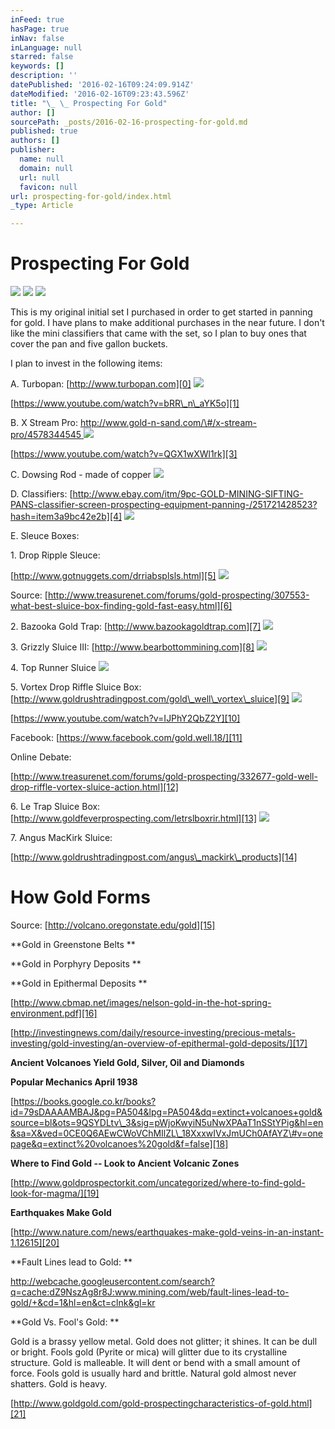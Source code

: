 ```yaml
---
inFeed: true
hasPage: true
inNav: false
inLanguage: null
starred: false
keywords: []
description: ''
datePublished: '2016-02-16T09:24:09.914Z'
dateModified: '2016-02-16T09:23:43.596Z'
title: "\_ \_ Prospecting For Gold"
author: []
sourcePath: _posts/2016-02-16-prospecting-for-gold.md
published: true
authors: []
publisher:
  name: null
  domain: null
  url: null
  favicon: null
url: prospecting-for-gold/index.html
_type: Article

---
```

# Prospecting For Gold
![](https://the-grid-user-content.s3-us-west-2.amazonaws.com/437b2b19-931c-4757-921a-a7331cff24f9.jpg)
![](https://the-grid-user-content.s3-us-west-2.amazonaws.com/122890a9-070f-415d-8847-2b2a7a3d6c43.jpg)
![](https://the-grid-user-content.s3-us-west-2.amazonaws.com/4cce952f-f3b1-4803-8c13-5ab85bd98fb2.jpg)

This is my original initial set I purchased in order to get started in panning for gold. I have plans to make additional purchases in the near future. I don't like the mini classifiers that came with the set, so I plan to buy ones that cover the pan and five gallon buckets.

I plan to invest in the following items:

A. Turbopan: [http://www.turbopan.com][0]
![](https://the-grid-user-content.s3-us-west-2.amazonaws.com/76610d8f-a7cc-4ba4-bd95-1651ee67ae9c.jpg)

[https://www.youtube.com/watch?v=bRR\_n\_aYK5o][1]

B. X Stream Pro: [http://www.gold-n-sand.com/\#/x-stream-pro/4578344545 ][2]
![](https://the-grid-user-content.s3-us-west-2.amazonaws.com/f82c1673-b2eb-4218-ac83-a0cd282889a9.jpg)

[https://www.youtube.com/watch?v=QGX1wXWl1rk][3]

C. Dowsing Rod - made of copper
![](https://the-grid-user-content.s3-us-west-2.amazonaws.com/0cf74a45-7fa9-48e6-9abc-3037b5356a80.jpg)

D. Classifiers: [http://www.ebay.com/itm/9pc-GOLD-MINING-SIFTING-PANS-classifier-screen-prospecting-equipment-panning-/251721428523?hash=item3a9bc42e2b][4]
![](https://the-grid-user-content.s3-us-west-2.amazonaws.com/8df24891-d319-4e29-8495-f1abad66c09b.jpg)

E. Sleuce Boxes: 

1\. Drop Ripple Sleuce: 

[http://www.gotnuggets.com/drriabsplsls.html][5]
![](https://the-grid-user-content.s3-us-west-2.amazonaws.com/20c8178f-808a-4e6a-9c25-86c899e320a6.jpg)

Source: [http://www.treasurenet.com/forums/gold-prospecting/307553-what-best-sluice-box-finding-gold-fast-easy.html][6]

2\.  Bazooka Gold Trap: [http://www.bazookagoldtrap.com][7]
![](https://the-grid-user-content.s3-us-west-2.amazonaws.com/a02aad4f-dc0a-4d9e-8411-0b987c70f7fa.jpg)

3\. Grizzly Sluice III: [http://www.bearbottommining.com][8]
![](https://the-grid-user-content.s3-us-west-2.amazonaws.com/1a44e1fb-e1e4-4370-b2d0-7b3065101ef2.jpg)

4\. Top Runner Sluice
![](https://the-grid-user-content.s3-us-west-2.amazonaws.com/dfadca6e-8d03-4399-9fe0-8fc989f4f4d4.jpg)

5\. Vortex Drop Riffle Sluice Box:  [http://www.goldrushtradingpost.com/gold\_well\_vortex\_sluice][9]
![](https://s3-us-west-2.amazonaws.com/the-grid-img/p/5ca33899532da1f8de29084c7e1ee027febf968d.jpg)

[https://www.youtube.com/watch?v=IJPhY2QbZ2Y][10]

Facebook:  [https://www.facebook.com/gold.well.18/][11]

Online Debate: 

[http://www.treasurenet.com/forums/gold-prospecting/332677-gold-well-drop-riffle-vortex-sluice-action.html][12]

6\. Le Trap Sluice Box: [http://www.goldfeverprospecting.com/letrslboxrir.html][13]
![](https://the-grid-user-content.s3-us-west-2.amazonaws.com/fb97f15f-de65-45d4-8bbb-f800fa4ec055.jpg)

7\. Angus MacKirk Sluice:

[http://www.goldrushtradingpost.com/angus\_mackirk\_products][14]

# How Gold Forms

Source: [http://volcano.oregonstate.edu/gold][15]

**Gold in Greenstone Belts
**

**Gold in Porphyry Deposits
**

**Gold in Epithermal Deposits
**

[http://www.cbmap.net/images/nelson-gold-in-the-hot-spring-environment.pdf][16]

[http://investingnews.com/daily/resource-investing/precious-metals-investing/gold-investing/an-overview-of-epithermal-gold-deposits/][17]

**Ancient Volcanoes Yield Gold, Silver, Oil and Diamonds**

**Popular Mechanics April 1938**

[https://books.google.co.kr/books?id=79sDAAAAMBAJ&pg=PA504&lpg=PA504&dq=extinct+volcanoes+gold&source=bl&ots=9QSYDLtv\_3&sig=pWjoKwyiN5uNwXPAaT1nSStYPig&hl=en&sa=X&ved=0CE0Q6AEwCWoVChMIlZL\_18XxxwIVxJmUCh0AfAYZ\#v=onepage&q=extinct%20volcanoes%20gold&f=false][18]

**Where to Find Gold -- Look to Ancient Volcanic Zones**

[http://www.goldprospectorkit.com/uncategorized/where-to-find-gold-look-for-magma/][19]

**Earthquakes Make Gold**

[http://www.nature.com/news/earthquakes-make-gold-veins-in-an-instant-1.12615][20]

**Fault Lines lead to Gold: **

http://webcache.googleusercontent.com/search?q=cache:dZ9NszAg8r8J:www.mining.com/web/fault-lines-lead-to-gold/+&cd=1&hl=en&ct=clnk&gl=kr

**Gold Vs. Fool's Gold: **

Gold is a brassy yellow metal. Gold does not glitter; it shines. It can be dull or bright. Fools gold (Pyrite or mica) will glitter due to its crystalline structure. Gold is malleable. It will dent or bend with a small amount of force. Fools gold is usually hard and brittle. Natural gold almost never shatters. Gold is heavy.

[http://www.goldgold.com/gold-prospectingcharacteristics-of-gold.html][21]

[0]: http://www.turbopan.com/
[1]: https://www.youtube.com/watch?v=bRR_n_aYK5o
[2]: http://www.gold-n-sand.com/#/x-stream-pro/4578344545
[3]: https://www.youtube.com/watch?v=QGX1wXWl1rk
[4]: http://www.ebay.com/itm/9pc-GOLD-MINING-SIFTING-PANS-classifier-screen-prospecting-equipment-panning-/251721428523?hash=item3a9bc42e2b
[5]: http://www.gotnuggets.com/drriabsplsls.html
[6]: http://www.treasurenet.com/forums/gold-prospecting/307553-what-best-sluice-box-finding-gold-fast-easy.html
[7]: http://www.bazookagoldtrap.com/
[8]: http://www.bearbottommining.com/
[9]: http://www.goldrushtradingpost.com/gold_well_vortex_sluice
[10]: https://www.youtube.com/watch?v=IJPhY2QbZ2Y
[11]: https://www.facebook.com/gold.well.18/
[12]: http://www.treasurenet.com/forums/gold-prospecting/332677-gold-well-drop-riffle-vortex-sluice-action.html
[13]: http://www.goldfeverprospecting.com/letrslboxrir.html
[14]: http://www.goldrushtradingpost.com/angus_mackirk_products
[15]: http://volcano.oregonstate.edu/gold
[16]: http://www.cbmap.net/images/nelson-gold-in-the-hot-spring-environment.pdf
[17]: http://investingnews.com/daily/resource-investing/precious-metals-investing/gold-investing/an-overview-of-epithermal-gold-deposits/
[18]: https://books.google.co.kr/books?id=79sDAAAAMBAJ&pg=PA504&lpg=PA504&dq=extinct+volcanoes+gold&source=bl&ots=9QSYDLtv_3&sig=pWjoKwyiN5uNwXPAaT1nSStYPig&hl=en&sa=X&ved=0CE0Q6AEwCWoVChMIlZL_18XxxwIVxJmUCh0AfAYZ#v=onepage&q=extinct%20volcanoes%20gold&f=false
[19]: http://www.goldprospectorkit.com/uncategorized/where-to-find-gold-look-for-magma/
[20]: http://www.nature.com/news/earthquakes-make-gold-veins-in-an-instant-1.12615
[21]: http://www.goldgold.com/gold-prospectingcharacteristics-of-gold.html